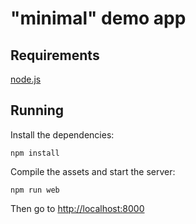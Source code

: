 # "minimal" demo app

## Requirements

[node.js](http://nodejs.org/download/)

## Running

Install the dependencies:

```
npm install
```

Compile the assets and start the server:

```
npm run web
```

Then go to [http://localhost:8000](http://localhost:8000)
